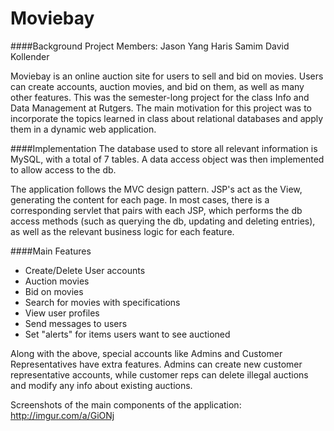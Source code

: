 # Moviebay

####Background
Project Members:
Jason Yang
Haris Samim
David Kollender

  Moviebay is an online auction site for users to sell and bid on movies.  Users can create accounts, auction movies, and bid on them, as well as many other features.  This was the semester-long project for the class Info and Data Management at Rutgers.  The main motivation for this project was to incorporate the topics learned in class about relational databases and apply them in a dynamic web application.
  
####Implementation
  The database used to store all relevant information is MySQL, with a total of 7 tables. A data access object was then implemented to allow access to the db.
  
  The application follows the MVC design pattern.  JSP's act as the View, generating the content for each page.  In most cases, there is a corresponding servlet that pairs with each JSP, which performs the db access methods (such as querying the db, updating and deleting entries), as well as the relevant business logic for each feature.   
  
####Main Features

  - Create/Delete User accounts
  - Auction movies
  - Bid on movies
  - Search for movies with specifications
  - View user profiles
  - Send messages to users
  - Set "alerts" for items users want to see auctioned

  Along with the above, special accounts like Admins and Customer Representatives have extra features.  Admins can create new customer representative accounts, while customer reps can delete illegal auctions and modify any info about existing auctions.

Screenshots of the main components of the application:
  http://imgur.com/a/GiONj
